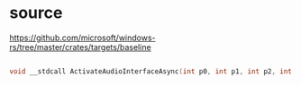 # source

<https://github.com/microsoft/windows-rs/tree/master/crates/targets/baseline>

```c

void __stdcall ActivateAudioInterfaceAsync(int p0, int p1, int p2, int p3, int p4) {}

```
